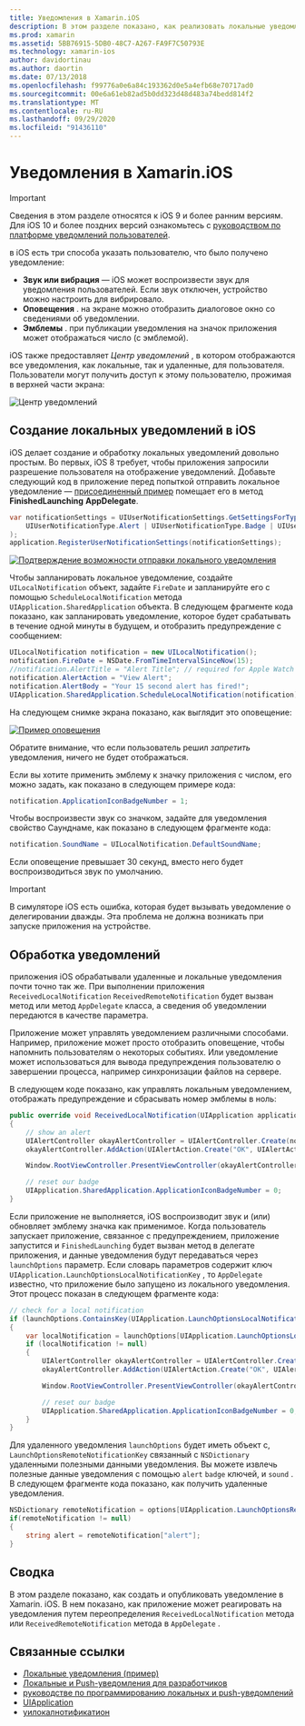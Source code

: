 ```yaml
---
title: Уведомления в Xamarin.iOS
description: В этом разделе показано, как реализовать локальные уведомления в Xamarin. iOS. В нем объясняются различные элементы пользовательского интерфейса уведомления iOS и обсуждаются функции API, связанные с созданием и отображением уведомлений.
ms.prod: xamarin
ms.assetid: 5BB76915-5DB0-48C7-A267-FA9F7C50793E
ms.technology: xamarin-ios
author: davidortinau
ms.author: daortin
ms.date: 07/13/2018
ms.openlocfilehash: f99776a0e6a84c193362d0e5a4efb68e70717ad0
ms.sourcegitcommit: 00e6a61eb82ad5b0dd323d48d483a74bedd814f2
ms.translationtype: MT
ms.contentlocale: ru-RU
ms.lasthandoff: 09/29/2020
ms.locfileid: "91436110"
---
```

# <a name="notifications-in-xamarinios"></a>Уведомления в Xamarin.iOS

> [!IMPORTANT]
> Сведения в этом разделе относятся к iOS 9 и более ранним версиям. Для iOS 10 и более поздних версий ознакомьтесь с [руководством по платформе уведомлений пользователей](~/ios/platform/user-notifications/index.md).

в iOS есть три способа указать пользователю, что было получено уведомление:

- **Звук или вибрация** — iOS может воспроизвести звук для уведомления пользователей. Если звук отключен, устройство можно настроить для вибрировало.
- **Оповещения** . на экране можно отобразить диалоговое окно со сведениями об уведомлении.
- **Эмблемы** . при публикации уведомления на значок приложения может отображаться число (с эмблемой).

iOS также предоставляет *Центр уведомлений* , в котором отображаются все уведомления, как локальные, так и удаленные, для пользователя. Пользователи могут получить доступ к этому пользователю, прожимая в верхней части экрана:

![Центр уведомлений](local-notifications-in-ios-images/image13.png "Центр уведомлений")

## <a name="creating-local-notifications-in-ios"></a>Создание локальных уведомлений в iOS

iOS делает создание и обработку локальных уведомлений довольно простым.
Во первых, iOS 8 требует, чтобы приложения запросили разрешение пользователя на отображение уведомлений. Добавьте следующий код в приложение перед попыткой отправить локальное уведомление — [присоединенный пример](/samples/xamarin/ios-samples/localnotifications) помещает его в метод **FinishedLaunching** **AppDelegate**.

```csharp
var notificationSettings = UIUserNotificationSettings.GetSettingsForTypes(
    UIUserNotificationType.Alert | UIUserNotificationType.Badge | UIUserNotificationType.Sound, null
);
application.RegisterUserNotificationSettings(notificationSettings);
```

[![Подтверждение возможности отправки локального уведомления](local-notifications-in-ios-images/image0-sml.png "Подтверждение возможности отправки локального уведомления")](local-notifications-in-ios-images/image0.png#lightbox)

Чтобы запланировать локальное уведомление, создайте `UILocalNotification` объект, задайте `FireDate` и запланируйте его с помощью `ScheduleLocalNotification` метода `UIApplication.SharedApplication` объекта. В следующем фрагменте кода показано, как запланировать уведомление, которое будет срабатывать в течение одной минуты в будущем, и отобразить предупреждение с сообщением:

```csharp
UILocalNotification notification = new UILocalNotification();
notification.FireDate = NSDate.FromTimeIntervalSinceNow(15);
//notification.AlertTitle = "Alert Title"; // required for Apple Watch notifications
notification.AlertAction = "View Alert";
notification.AlertBody = "Your 15 second alert has fired!";
UIApplication.SharedApplication.ScheduleLocalNotification(notification);
```

На следующем снимке экрана показано, как выглядит это оповещение:

[![Пример оповещения](local-notifications-in-ios-images/image2-sml.png)](local-notifications-in-ios-images/image2.png#lightbox)

Обратите внимание, что если пользователь решил *запретить* уведомления, ничего не будет отображаться.

Если вы хотите применить эмблему к значку приложения с числом, его можно задать, как показано в следующем примере кода:

```csharp
notification.ApplicationIconBadgeNumber = 1;
```

Чтобы воспроизвести звук со значком, задайте для уведомления свойство Саунднаме, как показано в следующем фрагменте кода:

```csharp
notification.SoundName = UILocalNotification.DefaultSoundName;
```

Если оповещение превышает 30 секунд, вместо него будет воспроизводиться звук по умолчанию.

> [!IMPORTANT]
> В симуляторе iOS есть ошибка, которая будет вызывать уведомление о делегировании дважды. Эта проблема не должна возникать при запуске приложения на устройстве.

## <a name="handling-notifications"></a>Обработка уведомлений

приложения iOS обрабатывали удаленные и локальные уведомления почти точно так же. При выполнении приложения `ReceivedLocalNotification` `ReceivedRemoteNotification` будет вызван метод или метод `AppDelegate` класса, а сведения об уведомлении передаются в качестве параметра.

Приложение может управлять уведомлением различными способами. Например, приложение может просто отобразить оповещение, чтобы напомнить пользователям о некоторых событиях. Или уведомление может использоваться для вывода предупреждения пользователю о завершении процесса, например синхронизации файлов на сервере.

В следующем коде показано, как управлять локальным уведомлением, отображать предупреждение и сбрасывать номер эмблемы в ноль:

```csharp
public override void ReceivedLocalNotification(UIApplication application, UILocalNotification notification)
{
    // show an alert
    UIAlertController okayAlertController = UIAlertController.Create(notification.AlertAction, notification.AlertBody, UIAlertControllerStyle.Alert);
    okayAlertController.AddAction(UIAlertAction.Create("OK", UIAlertActionStyle.Default, null));

    Window.RootViewController.PresentViewController(okayAlertController, true, null);

    // reset our badge
    UIApplication.SharedApplication.ApplicationIconBadgeNumber = 0;
}
```

Если приложение не выполняется, iOS воспроизводит звук и (или) обновляет эмблему значка как применимое. Когда пользователь запускает приложение, связанное с предупреждением, приложение запустится и `FinishedLaunching` будет вызван метод в делегате приложения, и данные уведомления будут передаваться через `launchOptions` параметр. Если словарь параметров содержит ключ `UIApplication.LaunchOptionsLocalNotificationKey` , то `AppDelegate` известно, что приложение было запущено из локального уведомления. Этот процесс показан в следующем фрагменте кода:

```csharp
// check for a local notification
if (launchOptions.ContainsKey(UIApplication.LaunchOptionsLocalNotificationKey))
{
    var localNotification = launchOptions[UIApplication.LaunchOptionsLocalNotificationKey] as UILocalNotification;
    if (localNotification != null)
    {
        UIAlertController okayAlertController = UIAlertController.Create(localNotification.AlertAction, localNotification.AlertBody, UIAlertControllerStyle.Alert);
        okayAlertController.AddAction(UIAlertAction.Create("OK", UIAlertActionStyle.Default, null));

        Window.RootViewController.PresentViewController(okayAlertController, true, null);

        // reset our badge
        UIApplication.SharedApplication.ApplicationIconBadgeNumber = 0;
    }
}
```

Для удаленного уведомления `launchOptions` будет иметь объект с, `LaunchOptionsRemoteNotificationKey` связанный с `NSDictionary` удаленными полезными данными уведомления. Вы можете извлечь полезные данные уведомления с помощью `alert` `badge` ключей, и `sound` . В следующем фрагменте кода показано, как получить удаленные уведомления.

```csharp
NSDictionary remoteNotification = options[UIApplication.LaunchOptionsRemoteNotificationKey];
if(remoteNotification != null)
{
    string alert = remoteNotification["alert"];
}
```

## <a name="summary"></a>Сводка

В этом разделе показано, как создать и опубликовать уведомление в Xamarin. iOS. В нем показано, как приложение может реагировать на уведомления путем переопределения `ReceivedLocalNotification` метода или `ReceivedRemoteNotification` метода в `AppDelegate` .

## <a name="related-links"></a>Связанные ссылки

- [Локальные уведомления (пример)](/samples/xamarin/ios-samples/localnotifications)
- [Локальные и Push-уведомления для разработчиков](https://developer.apple.com/notifications/)
- [руководстве по программированию локальных и push-уведомлений](https://developer.apple.com/library/prerelease/content/documentation/NetworkingInternet/Conceptual/RemoteNotificationsPG/)
- [UIApplication](/dotnet/api/uikit.uiapplication)
- [уилокалнотификатион](/dotnet/api/uikit.UILocalNotification)